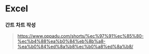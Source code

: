 Excel
===

### 간트 차트 작성
>https://www.oppadu.com/shorts/%ec%97%91%ec%85%80-%ec%b4%88%ea%b0%84%eb%8b%a8-%ea%b0%84%ed%8a%b8%ec%b0%a8%ed%8a%b8/

<br>
